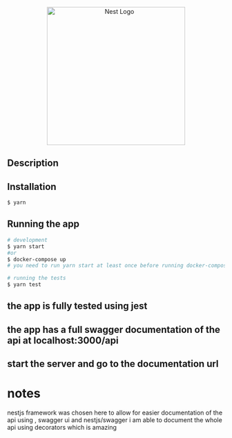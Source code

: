 <p align="center">
  <a href="http://nestjs.com/" target="blank"><img src="https://nestjs.com/img/logo_text.svg" width="320" alt="Nest Logo" /></a>
</p>


## Description

## Installation

```bash
$ yarn
```

## Running the app

```bash
# development
$ yarn start
#or
$ docker-compose up
# you need to run yarn start at least once before running docker-compose up so that the database is create on your mongodb server

# running the tests
$ yarn test

```

## the app is fully tested using jest

## the app has a full swagger documentation of the api at localhost:3000/api

## start the server and go to the documentation url

# notes

nestjs framework was chosen here to allow for easier documentation of the api using , swagger ui and nestjs/swagger i am able to document the whole api using decorators which is amazing
